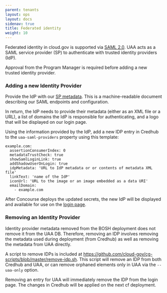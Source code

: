 ```yaml
---
parent: tenants
layout: ops
layout: docs
sidenav: true
title: Federated identity
weight: 10
---
```


Federated identity in cloud.gov is supported via [SAML 2.0](https://en.wikipedia.org/wiki/SAML_2.0).  UAA acts as a SAML service provider (SP) to authenticate with trusted identity providers (IdP).

Approval from the Program Manager is required before adding a new trusted identity provider.

### Adding a new Identity Provider

Provide the IdP with our [SP metadata](https://login.fr.cloud.gov/saml/metadata).  This is a machine-readable document describing our SAML endpoints and configuration.

In return, the IdP needs to provide their metadata (either as an XML file or a URL), a list of domains the IdP is responsible for authenticating, and a logo that will be displayed on our login page.

Using the information provided by the IdP, add a new IDP entry in Credhub to the `uaa-saml-providers` property using this template:

    example.com:
      assertionConsumerIndex: 0
      metadataTrustCheck: true
      showSamlLoginLink: true
      addShadowUserOnLogin: true
      idpMetadata: 'URL to IdP metadata or or contents of metadata XML file'
      linkText: 'name of the IdP'
      iconUrl: 'URL to the image or an image embedded as a data URI'
      emailDomain:
        - example.com

After Concourse deploys the updated secrets, the new IdP will be displayed and available for use on the [login page](https://login.fr.cloud.gov).


### Removing an Identity Provider

Identity provider metadata removed from the BOSH deployment does not remove it from the UAA DB. Therefore, removing an IDP involves removing the metadata used during deployment (from Credhub) as well as removing the metadata from UAA directly. 

A script to remove IDPs is included at https://github.com/cloud-gov/cg-scripts/blob/master/remove-idp.sh. This script will remove an IDP from both Credhub and UAA, or can remove orphaned elements only in UAA via the `--uaa-only` option. 

Removing an entry for UAA will immediately remove the IDP from the login page. The changes in Credhub will be applied on the next cf deployment.
